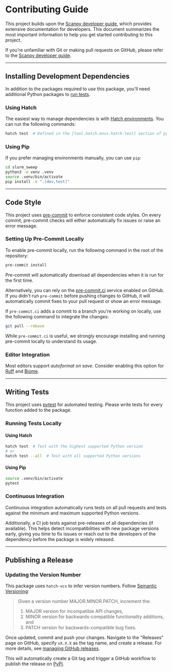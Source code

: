 # Contributing Guide

This project builds upon the [Scanpy developer guide][scanpy developer guide], which provides extensive documentation for developers. This document summarizes the most important information to help you get started contributing to this project.

If you're unfamiliar with Git or making pull requests on GitHub, please refer to the [Scanpy developer guide][scanpy developer guide].

[scanpy developer guide]: https://scanpy.readthedocs.io/en/latest/dev/index.html

---

## Installing Development Dependencies

In addition to the packages required to _use_ this package, you'll need additional Python packages to [run tests](#writing-tests).

### Using Hatch

The easiest way to manage dependencies is with [Hatch environments][hatch environments]. You can run the following commands:

```bash
hatch test  # Defined in the [tool.hatch.envs.hatch-test] section of pyproject.toml
```

### Using Pip

If you prefer managing environments manually, you can use `pip`:

```bash
cd slurm_sweep
python3 -m venv .venv
source .venv/bin/activate
pip install -e ".[dev,test]"
```

[hatch environments]: https://hatch.pypa.io/latest/tutorials/environment/basic-usage/

---

## Code Style

This project uses [pre-commit][] to enforce consistent code styles. On every commit, pre-commit checks will either automatically fix issues or raise an error message.

### Setting Up Pre-Commit Locally

To enable pre-commit locally, run the following command in the root of the repository:

```bash
pre-commit install
```

Pre-commit will automatically download all dependencies when it is run for the first time.

Alternatively, you can rely on the [pre-commit.ci][] service enabled on GitHub. If you didn't run `pre-commit` before pushing changes to GitHub, it will automatically commit fixes to your pull request or show an error message.

If `pre-commit.ci` adds a commit to a branch you're working on locally, use the following command to integrate the changes:

```bash
git pull --rebase
```

While `pre-commit.ci` is useful, we strongly encourage installing and running pre-commit locally to understand its usage.

### Editor Integration

Most editors support _autoformat on save_. Consider enabling this option for [Ruff][ruff-editors] and [Biome][biome-editors].

[pre-commit]: https://pre-commit.com/
[pre-commit.ci]: https://pre-commit.ci/
[ruff-editors]: https://docs.astral.sh/ruff/integrations/
[biome-editors]: https://biomejs.dev/guides/integrate-in-editor/

---

## Writing Tests

This project uses [pytest][] for automated testing. Please write tests for every function added to the package.

### Running Tests Locally

#### Using Hatch

```bash
hatch test  # Test with the highest supported Python version
# or
hatch test --all  # Test with all supported Python versions
```

#### Using Pip

```bash
source .venv/bin/activate
pytest
```

### Continuous Integration

Continuous integration automatically runs tests on all pull requests and tests against the minimum and maximum supported Python versions.

Additionally, a CI job tests against pre-releases of all dependencies (if available). This helps detect incompatibilities with new package versions early, giving you time to fix issues or reach out to the developers of the dependency before the package is widely released.

[pytest]: https://docs.pytest.org/

---

## Publishing a Release

### Updating the Version Number

This package uses `hatch-vcs` to infer version numbers. Follow [Semantic Versioning][semver]:

> Given a version number MAJOR.MINOR.PATCH, increment the:
>
> 1. MAJOR version for incompatible API changes,
> 2. MINOR version for backwards-compatible functionality additions, and
> 3. PATCH version for backwards-compatible bug fixes.

Once updated, commit and push your changes. Navigate to the "Releases" page on GitHub, specify `vX.X.X` as the tag name, and create a release. For more details, see [managing GitHub releases][managing GitHub releases].

This will automatically create a Git tag and trigger a GitHub workflow to publish the release on [PyPI][].

[semver]: https://semver.org/
[managing GitHub releases]: https://docs.github.com/en/repositories/releasing-projects-on-github/managing-releases-in-a-repository
[pypi]: https://pypi.org/
